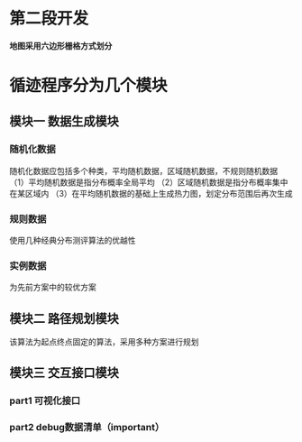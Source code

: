 # 第二段开发

#### 地图采用六边形栅格方式划分



# 循迹程序分为几个模块

## 模块一 数据生成模块

### 随机化数据
随机化数据应包括多个种类，平均随机数据，区域随机数据，不规则随机数据
（1）平均随机数据是指分布概率全局平均
（2）区域随机数据是指分布概率集中在某区域内
（3）在平均随机数据的基础上生成热力图，划定分布范围后再次生成

### 规则数据

使用几种经典分布测评算法的优越性

### 实例数据

为先前方案中的较优方案

## 模块二 路径规划模块
该算法为起点终点固定的算法，采用多种方案进行规划
### 

## 模块三 交互接口模块
### part1 可视化接口
### part2 debug数据清单（important）